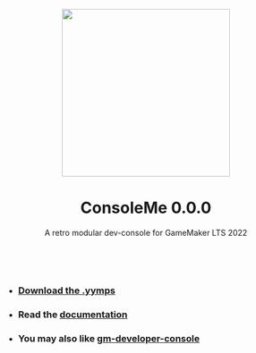 <p align="center"><img src="https://raw.githubusercontent.com/sofycodes/consoleMe/main/icon.png" style="display:block; margin:auto; width:300px"></p>
<h1 align="center">ConsoleMe 0.0.0</h1>

<p align="center">A retro modular dev-console for GameMaker LTS 2022</p>

&nbsp;

&nbsp;

- ### [Download the .yymps](https://github.com/sofycodes/consoleMe/releases/)
- ### Read the [documentation](https://github.com/sofycodes/consoleMe)
- ### You may also like [gm-developer-console](https://github.com/MickeyUK/gm-developer-console)
